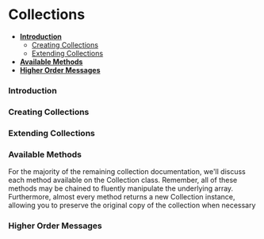 # Collections

* [**Introduction**](#introduction)
    * [Creating Collections](#creating_collections)
    * [Extending Collections](#extending_collections)
* [**Available Methods**](#available_methods)
* [**Higher Order Messages**](#higher_order_messages)

### <a name="introduction"></a>Introduction

### <a name="creating_collections"></a>Creating Collections

### <a name="extending_collections"></a>Extending Collections

### <a name="available_methods"></a>Available Methods

For the majority of the remaining collection documentation, we'll discuss each method available on the Collection class. 
Remember, all of these methods may be chained to fluently manipulate the underlying array. 
Furthermore, almost every method returns a new Collection instance, 
allowing you to preserve the original copy of the collection when necessary

### <a name="higher_order_messages"></a>Higher Order Messages
